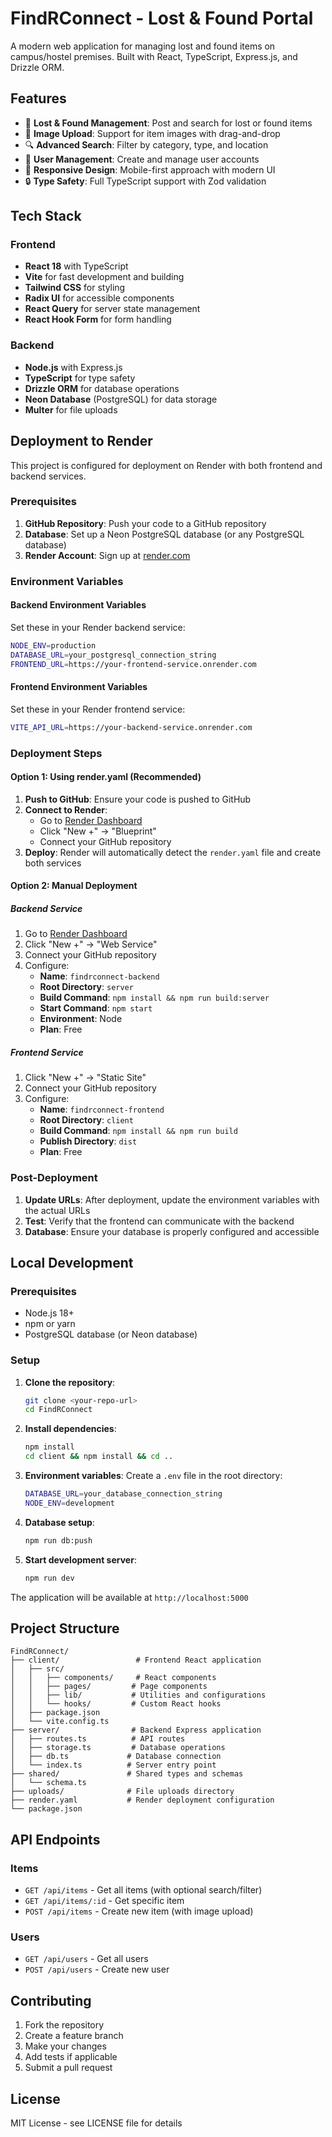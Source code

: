 # FindRConnect - Lost & Found Portal

A modern web application for managing lost and found items on campus/hostel premises. Built with React, TypeScript, Express.js, and Drizzle ORM.

## Features

- 🎯 **Lost & Found Management**: Post and search for lost or found items
- 📸 **Image Upload**: Support for item images with drag-and-drop
- 🔍 **Advanced Search**: Filter by category, type, and location
- 👥 **User Management**: Create and manage user accounts
- 📱 **Responsive Design**: Mobile-first approach with modern UI
- 🔒 **Type Safety**: Full TypeScript support with Zod validation

## Tech Stack

### Frontend
- **React 18** with TypeScript
- **Vite** for fast development and building
- **Tailwind CSS** for styling
- **Radix UI** for accessible components
- **React Query** for server state management
- **React Hook Form** for form handling

### Backend
- **Node.js** with Express.js
- **TypeScript** for type safety
- **Drizzle ORM** for database operations
- **Neon Database** (PostgreSQL) for data storage
- **Multer** for file uploads

## Deployment to Render

This project is configured for deployment on Render with both frontend and backend services.

### Prerequisites

1. **GitHub Repository**: Push your code to a GitHub repository
2. **Database**: Set up a Neon PostgreSQL database (or any PostgreSQL database)
3. **Render Account**: Sign up at [render.com](https://render.com)

### Environment Variables

#### Backend Environment Variables
Set these in your Render backend service:

```bash
NODE_ENV=production
DATABASE_URL=your_postgresql_connection_string
FRONTEND_URL=https://your-frontend-service.onrender.com
```

#### Frontend Environment Variables
Set these in your Render frontend service:

```bash
VITE_API_URL=https://your-backend-service.onrender.com
```

### Deployment Steps

#### Option 1: Using render.yaml (Recommended)

1. **Push to GitHub**: Ensure your code is pushed to GitHub
2. **Connect to Render**: 
   - Go to [Render Dashboard](https://dashboard.render.com/)
   - Click "New +" → "Blueprint"
   - Connect your GitHub repository
3. **Deploy**: Render will automatically detect the `render.yaml` file and create both services

#### Option 2: Manual Deployment

##### Backend Service
1. Go to [Render Dashboard](https://dashboard.render.com/)
2. Click "New +" → "Web Service"
3. Connect your GitHub repository
4. Configure:
   - **Name**: `findrconnect-backend`
   - **Root Directory**: `server`
   - **Build Command**: `npm install && npm run build:server`
   - **Start Command**: `npm start`
   - **Environment**: Node
   - **Plan**: Free

##### Frontend Service
1. Click "New +" → "Static Site"
2. Connect your GitHub repository
3. Configure:
   - **Name**: `findrconnect-frontend`
   - **Root Directory**: `client`
   - **Build Command**: `npm install && npm run build`
   - **Publish Directory**: `dist`
   - **Plan**: Free

### Post-Deployment

1. **Update URLs**: After deployment, update the environment variables with the actual URLs
2. **Test**: Verify that the frontend can communicate with the backend
3. **Database**: Ensure your database is properly configured and accessible

## Local Development

### Prerequisites
- Node.js 18+
- npm or yarn
- PostgreSQL database (or Neon database)

### Setup

1. **Clone the repository**:
   ```bash
   git clone <your-repo-url>
   cd FindRConnect
   ```

2. **Install dependencies**:
   ```bash
   npm install
   cd client && npm install && cd ..
   ```

3. **Environment variables**:
   Create a `.env` file in the root directory:
   ```bash
   DATABASE_URL=your_database_connection_string
   NODE_ENV=development
   ```

4. **Database setup**:
   ```bash
   npm run db:push
   ```

5. **Start development server**:
   ```bash
   npm run dev
   ```

The application will be available at `http://localhost:5000`

## Project Structure

```
FindRConnect/
├── client/                 # Frontend React application
│   ├── src/
│   │   ├── components/     # React components
│   │   ├── pages/         # Page components
│   │   ├── lib/           # Utilities and configurations
│   │   └── hooks/         # Custom React hooks
│   ├── package.json
│   └── vite.config.ts
├── server/                # Backend Express application
│   ├── routes.ts          # API routes
│   ├── storage.ts         # Database operations
│   ├── db.ts             # Database connection
│   └── index.ts          # Server entry point
├── shared/               # Shared types and schemas
│   └── schema.ts
├── uploads/              # File uploads directory
├── render.yaml           # Render deployment configuration
└── package.json
```

## API Endpoints

### Items
- `GET /api/items` - Get all items (with optional search/filter)
- `GET /api/items/:id` - Get specific item
- `POST /api/items` - Create new item (with image upload)

### Users
- `GET /api/users` - Get all users
- `POST /api/users` - Create new user

## Contributing

1. Fork the repository
2. Create a feature branch
3. Make your changes
4. Add tests if applicable
5. Submit a pull request

## License

MIT License - see LICENSE file for details
